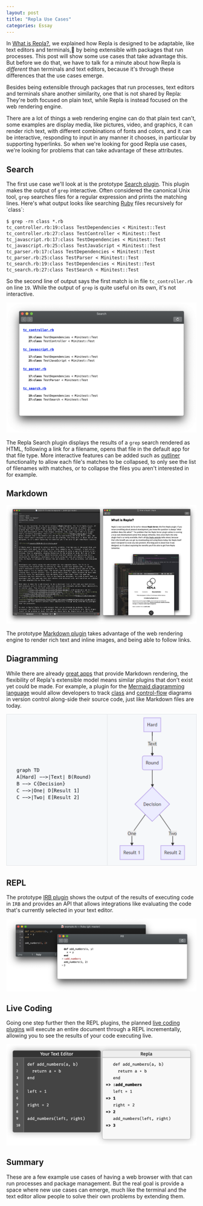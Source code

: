 ```yaml
---
layout: post
title: "Repla Use Cases"
categories: Essay
---
```


In [What is Repla?](/2020/01/13/what-is-repla/), we explained how Repla is designed to be adaptable, like text editors and terminals, by being extensible with packages that run processes. This post will show some use cases that take advantage this. But before we do that, we have to talk for a minute about how Repla is *different* than terminals and text editors, because it's through these differences that the use cases emerge.

Besides being extensible through packages that run processes, text editors and terminals share another similarity, one that is not shared by Repla: They're both focused on plain text, while Repla is instead focused on the web rendering engine.

There are a lot of things a web rendering engine can do that plain text can't, some examples are display media, like pictures, video, and graphics, it can render rich text, with different combinations of fonts and colors, and it can be interactive, responding to input in any manner it chooses, in particular by supporting hyperlinks. So when we're looking for good Repla use cases, we're looking for problems that can take advantage of these attributes.

## Search

The first use case we'll look at is the prototype [Search plugin](https://github.com/repla-app/Search.replaplugin). This plugin makes the output of 
`grep` interactive. Often considered the canonical Unix tool, `grep` searches files for a regular expression and prints the matching lines. Here's what  output looks like searching [Ruby](https://en.wikipedia.org/wiki/Ruby_(programming_language)) files recursively for `class`:

	$ grep -rn class *.rb
	tc_controller.rb:19:class TestDependencies < Minitest::Test
	tc_controller.rb:27:class TestController < Minitest::Test
	tc_javascript.rb:17:class TestDependencies < Minitest::Test
	tc_javascript.rb:25:class TestJavaScript < Minitest::Test
	tc_parser.rb:17:class TestDependencies < Minitest::Test
	tc_parser.rb:25:class TestParser < Minitest::Test
	tc_search.rb:19:class TestDependencies < Minitest::Test
	tc_search.rb:27:class TestSearch < Minitest::Test

So the second line of output says the first match is in file `tc_controller.rb` on line `19`. While the output of `grep` is quite useful on its own, it's not interactive.

![Search](/assets/2020-01-13-search.png)

The Repla Search plugin displays the results of a `grep` search rendered as HTML, following a link for a filename, opens that file in the default app for that file type. More interactive features can be added such as [outliner](https://en.wikipedia.org/wiki/Outliner) functionality to allow each file's matches to be collapsed, to only see the list of filenames with matches, or to collapse the files you aren't interested in for example.
 
## Markdown

![Markdown](/assets/2020-01-13-markdown.png)

The prototype [Markdown plugin](https://github.com/repla-app/Markdown.replaplugin) takes advantage of the web rendering engine to render rich text and inline images, and being able to follow links.

## Diagramming

While there are already [great apps](https://marked2app.com/) that provide Markdown rendering, the flexibility of Repla's extensible model means similar plugins that don't exist yet could be made. For example, a plugin for the [Mermaid diagramming language](https://github.com/mermaid-js/mermaid) would allow developers to track [class](https://en.wikipedia.org/wiki/Data-flow_diagram) and [control-flow](https://en.wikipedia.org/wiki/Control-flow_diagram) diagrams in version control along-side their source code, just like Markdown files are today.

![Mermaid](/assets/2020-01-13-mermaid.png)

## REPL

The prototype [IRB plugin](https://github.com/repla-app/IRB.replaplugin) shows the output of the results of executing code in `IRB` and provides an API that allows integrations like evaluating the code that's currently selected in your text editor.

![IRB](/assets/2020-01-13-irb.png)

## Live Coding

Going one step further then the REPL plugins, the planned [live coding plugins](https://repla.app/live-coding.html) will execute an entire document through a REPL incrementally, allowing you to see the results of your code executing live.

![Live Coding](/assets/2020-01-13-live-coding.png)

## Summary

These are a few example use cases of having a web browser with that can run processes and package management. But the real goal is provide a space where new use cases can emerge, much like the terminal and the text editor allow people to solve their own problems by extending them.